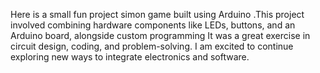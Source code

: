 Here is a small fun project simon game built using Arduino .This project involved combining hardware components like LEDs, buttons, and an Arduino board, alongside custom programming  It was a great exercise in circuit design, coding, and problem-solving. I am excited to continue exploring new ways to integrate electronics and software. 